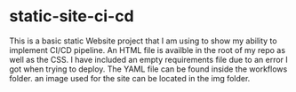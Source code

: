 # static-site-ci-cd
This is a basic static Website project that I am using to show my ability to implement CI/CD pipeline. An HTML file is availble in the root of my repo as well as the CSS. I have included an empty requirements file due to an error I got when trying to deploy. The YAML file can be found inside the workflows folder. an image used for the site can be located in the img folder.
